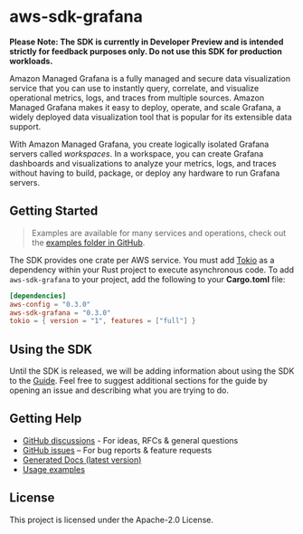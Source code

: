 # aws-sdk-grafana

**Please Note: The SDK is currently in Developer Preview and is intended strictly for
feedback purposes only. Do not use this SDK for production workloads.**

Amazon Managed Grafana is a fully managed and secure data visualization service that you can use to instantly query, correlate, and visualize operational metrics, logs, and traces from multiple sources. Amazon Managed Grafana makes it easy to deploy, operate, and scale Grafana, a widely deployed data visualization tool that is popular for its extensible data support.

With Amazon Managed Grafana, you create logically isolated Grafana servers called _workspaces_. In a workspace, you can create Grafana dashboards and visualizations to analyze your metrics, logs, and traces without having to build, package, or deploy any hardware to run Grafana servers.

## Getting Started

> Examples are available for many services and operations, check out the
> [examples folder in GitHub](https://github.com/awslabs/aws-sdk-rust/tree/main/examples).

The SDK provides one crate per AWS service. You must add [Tokio](https://crates.io/crates/tokio)
as a dependency within your Rust project to execute asynchronous code. To add `aws-sdk-grafana` to
your project, add the following to your **Cargo.toml** file:

```toml
[dependencies]
aws-config = "0.3.0"
aws-sdk-grafana = "0.3.0"
tokio = { version = "1", features = ["full"] }
```

## Using the SDK

Until the SDK is released, we will be adding information about using the SDK to the
[Guide](https://github.com/awslabs/aws-sdk-rust/blob/main/Guide.md). Feel free to suggest
additional sections for the guide by opening an issue and describing what you are trying to do.

## Getting Help

* [GitHub discussions](https://github.com/awslabs/aws-sdk-rust/discussions) - For ideas, RFCs & general questions
* [GitHub issues](https://github.com/awslabs/aws-sdk-rust/issues/new/choose) – For bug reports & feature requests
* [Generated Docs (latest version)](https://awslabs.github.io/aws-sdk-rust/)
* [Usage examples](https://github.com/awslabs/aws-sdk-rust/tree/main/examples)

## License

This project is licensed under the Apache-2.0 License.

